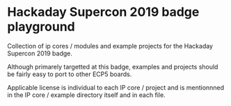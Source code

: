 Hackaday Supercon 2019 badge playground
=======================================

Collection of ip cores / modules and example projects for the
Hackaday Supercon 2019 badge.

Although primarely targetted at this badge, examples and projects
should be fairly easy to port to other ECP5 boards.

Applicable license is individual to each IP core / project and is mentionnned
in the IP core / example directory itself and in each file.
